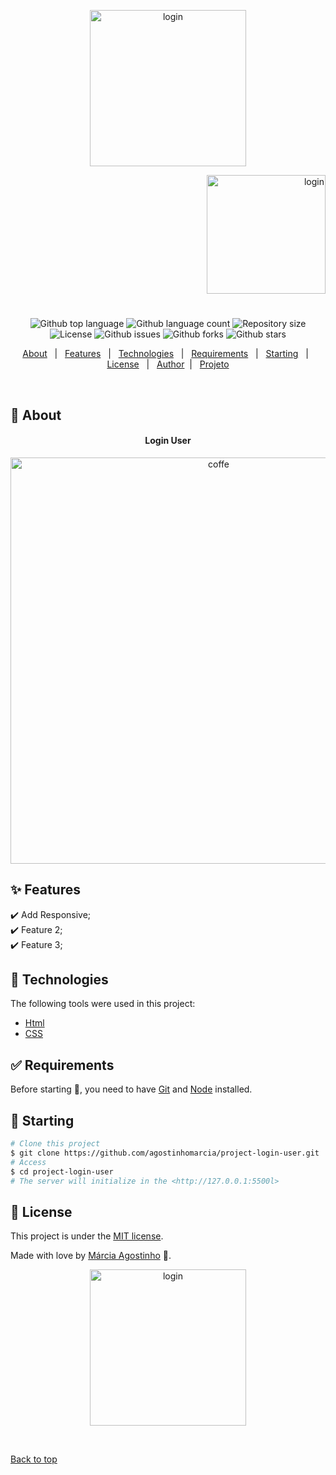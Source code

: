 <p align="center">
   <img src="https://media.giphy.com/media/9l8MXyxSEC3O8/giphy.gif" alt="login" width="250"/>
</p>

<p align="right">
   <img src="https://media.giphy.com/media/m90UjT6r2MqFAA1lWg/giphy.gif" alt="login" width="190"/>
</p>




<h1 align="center"></h1>

<p align="center">
  <img alt="Github top language" src="https://img.shields.io/github/languages/top/agostinhomarcia/project-login-user?color=D93856">

  <img alt="Github language count" src="https://img.shields.io/github/languages/count/agostinhomarcia/project-login-user?color=D93856">

  <img alt="Repository size" src="https://img.shields.io/github/repo-size/agostinhomarcia/project-login-user?color=D93856">

   <img alt="License" src="https://img.shields.io/github/license/agostinhomarcia/project-login-user?color=D93856">

   <img alt="Github issues" src="https://img.shields.io/github/issues/agostinhomarcia/project-login-user?color=D93856" /> 

   <img alt="Github forks" src="https://img.shields.io/github/forks/agostinhomarcia/project-login-user?color=D93856" /> 

   <img alt="Github stars" src="https://img.shields.io/github/stars/agostinhomarcia/project-login-user?color=D93856" /> 
</p>


<p align="center">
  <a href="#dart-about">About</a> &#xa0; | &#xa0; 
  <a href="#sparkles-features">Features</a> &#xa0; | &#xa0;
  <a href="#rocket-technologies">Technologies</a> &#xa0; | &#xa0;
  <a href="#white_check_mark-requirements">Requirements</a> &#xa0; | &#xa0;
  <a href="#checkered_flag-starting">Starting</a> &#xa0; | &#xa0;
  <a href="#memo-license">License</a> &#xa0; | &#xa0;
  <a href="https://github.com/agostinhomarcia" target="_blank">Author</a>&#xa0; | &#xa0
  <a href="https://bit.ly/pageuser" target="_blank" rel="noopener noreferrer">Projeto</a>
</p>

<br>

## :dart: About ##


<h4 align="center">Login User </h4>

<p align="center">
   <img src="https://media.giphy.com/media/q6R90YiwgJRE5wvX2b/giphy.gif" alt="coffe" width="650"/>
</p>


## :sparkles: Features ##

:heavy_check_mark: Add Responsive;\
:heavy_check_mark: Feature 2;\
:heavy_check_mark: Feature 3;

## :rocket: Technologies ##

The following tools were used in this project:


- [Html](https://developer.mozilla.org/pt-BR/docs/Web/HTML/Element/html/)  
- [CSS](https://developer.mozilla.org/pt-BR/docs/Web/CSS) 




## :white_check_mark: Requirements ##

Before starting :checkered_flag:, you need to have [Git](https://git-scm.com) and [Node](https://nodejs.org/en/) installed.

## :checkered_flag: Starting ##

```bash
# Clone this project
$ git clone https://github.com/agostinhomarcia/project-login-user.git
# Access
$ cd project-login-user
# The server will initialize in the <http://127.0.0.1:5500l>
```



## :memo: License ##


This project is under the [MIT license](./License).

Made with love by [Márcia Agostinho](https://github.com/agostinhomarcia) 🚀.




<p align="center">
   <img src="https://media.giphy.com/media/dscTJjpsiVamjIk6nk/giphy.gif" alt="login" width="250"/>
</p>

&#xa0;

<a href="#top">Back to top </a>
